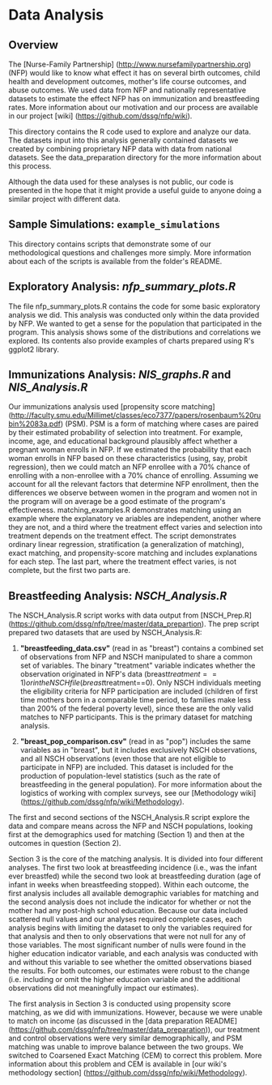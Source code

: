 # Data Analysis

## Overview

The [Nurse-Family Partnership] (http://www.nursefamilypartnership.org) (NFP) would like to know what effect it has on several birth outcomes, child health and development outcomes, mother's life course outcomes, and abuse outcomes.  We used data from NFP and nationally representative datasets to estimate the effect NFP has on immunization and breastfeeding rates.  More information about our motivation and our process are available in our project [wiki] (https://github.com/dssg/nfp/wiki).

This directory contains the R code used to explore and analyze our data.  The datasets input into this analysis generally contained datasets we created by combining proprietary NFP data with data from national datasets.  See the data_preparation directory for the more information about this process.

Although the data used for these analyses is not public, our code is presented in the hope that it might provide a useful guide to anyone doing a similar project with different data.


## Sample Simulations: `example_simulations`

This directory contains scripts that demonstrate some of our methodological questions and challenges more simply.  More information about each of the scripts is available from the folder's README.


## Exploratory Analysis: *nfp_summary_plots.R* 

The file nfp_summary_plots.R contains the code for some basic exploratory analysis we did.  This analysis was conducted only within the data provided by NFP.  We wanted to get a sense for the population that participated in the program.  This analysis shows some of the distributions and correlations we explored.  Its contents also provide examples of charts prepared using R's ggplot2 library.


## Immunizations Analysis: *NIS_graphs.R* and *NIS_Analysis.R*

Our immunizations analysis used [propensity score matching] (http://faculty.smu.edu/Millimet/classes/eco7377/papers/rosenbaum%20rubin%2083a.pdf) (PSM).  PSM is a form of matching where cases are paired by their estimated probability of selection into treatment.  For example, income, age, and educational background plausibly affect whether a pregnant woman enrolls in NFP.  If we estimated the probability that each woman enrolls in NFP based on these characteristics (using, say, probit regression), then we could match an NFP enrollee with a 70% chance of enrolling with a non-enrollee with a 70% chance of enrolling.  Assuming we account for all the relevant factors that determine NFP enrollment, then the differences we observe between women in the program and women not in the program will on average be a good estimate of the program's effectiveness.  matching_examples.R demonstrates matching using an example where the explanatory ve ariables are independent, another where they are not, and a third where the treatment effect varies and selection into treatment depends on the treatment effect.  The script demonstrates ordinary linear regression, stratification (a generalization of matching), exact matching, and propensity-score matching and includes explanations for each step.  The last part, where the treatment effect varies, is not complete, but the first two parts are.  


## Breastfeeding Analysis: *NSCH_Analysis.R*

The NSCH_Analysis.R script works with data output from [NSCH_Prep.R] (https://github.com/dssg/nfp/tree/master/data_prepartion).  The prep script prepared two datasets that are used by NSCH_Analysis.R: 

1.  **"breastfeeding_data.csv"** (read in as "breast") contains a combined set of observations from NFP and NSCH manipulated to share a common set of variables.  The binary "treatment" variable indicates whether the observation originated in NFP's data (breast$treatment==1) or in the NSCH file (breast$treatment==0).  Only NSCH individuals meeting the eligibility criteria for NFP participation are included (children of first time mothers born in a comparable time period, to families make less than 200% of the federal poverty level), since these are the only valid matches to NFP participants.  This is the primary dataset for matching analysis.

2.  **"breast_pop_comparison.csv"** (read in as "pop") includes the same variables as in "breast", but it includes exclusively NSCH observations, and all NSCH observations (even those that are not eligible to participate in NFP) are included.  This dataset is included for the production of population-level statistics (such as the rate of breastfeeding in the general population).  For more information about the logistics of working with complex surveys, see our [Methodology wiki] (https://github.com/dssg/nfp/wiki/Methodology).

The first and second sections of the NSCH_Analysis.R script explore the data and compare means across the NFP and NSCH populations, looking first at the demographics used for matching (Section 1) and then at the outcomes in question (Section 2).

Section 3 is the core of the matching analysis.  It is divided into four different analyses.  The first two look at breastfeeding incidence (i.e., was the infant ever breastfed) while the second two look at breastfeeding duration (age of infant in weeks when breastfeeding stopped).  Within each outcome, the first analysis includes all available demographic variables for matching and the second analysis does not include the indicator for whether or not the mother had any post-high school education.  Because our data included scattered null values and our analyses required complete cases, each analysis begins with limiting the dataset to only the variables required for that analysis and then to only observations that were not null for any of those variables.  The most significant number of nulls were found in the higher education indicator variable, and each analysis was conducted with and without this variable to see whether the omitted observations biased the results.  For both outcomes, our estimates were robust to the change (i.e. including or omit the higher education variable and the additional observations did not meaningfully impact our estimates).

The first analysis in Section 3 is conducted using propensity score matching, as we did with immunizations.  However, because we were unable to match on income (as discussed in the [data preparation README] (https://github.com/dssg/nfp/tree/master/data_preparation)), our treatment and control observations were very similar demographically, and PSM matching was unable to improve balance between the two groups.  We switched to Coarsened Exact Matching (CEM) to correct this problem.  More information about this problem and CEM is available in [our wiki's methodology section] (https://github.com/dssg/nfp/wiki/Methodology).
